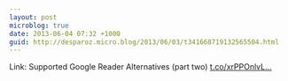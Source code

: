 ```yaml
---
layout: post
microblog: true
date: 2013-06-04 07:32 +1000
guid: http://desparoz.micro.blog/2013/06/03/t341668719132565504.html
---
```

Link: Supported Google Reader Alternatives (part two) [t.co/xrPPOnlvL...](http://t.co/xrPPOnlvLs)
